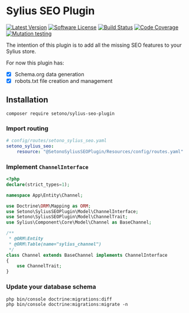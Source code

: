 # Sylius SEO Plugin

[![Latest Version][ico-version]][link-packagist]
[![Software License][ico-license]](LICENSE)
[![Build Status][ico-github-actions]][link-github-actions]
[![Code Coverage][ico-code-coverage]][link-code-coverage]
[![Mutation testing][ico-infection]][link-infection]

The intention of this plugin is to add all the missing SEO features to your Sylius store.

For now this plugin has:

- [x] Schema.org data generation
- [x] robots.txt file creation and management

## Installation

```shell
composer require setono/sylius-seo-plugin
```

### Import routing

```yaml
# config/routes/setono_sylius_seo.yaml
setono_sylius_seo:
    resource: "@SetonoSyliusSEOPlugin/Resources/config/routes.yaml"
```

### Implement `ChannelInterface`

```php
<?php
declare(strict_types=1);

namespace App\Entity\Channel;

use Doctrine\ORM\Mapping as ORM;
use Setono\SyliusSEOPlugin\Model\ChannelInterface;
use Setono\SyliusSEOPlugin\Model\ChannelTrait;
use Sylius\Component\Core\Model\Channel as BaseChannel;

/**
 * @ORM\Entity
 * @ORM\Table(name="sylius_channel")
 */
class Channel extends BaseChannel implements ChannelInterface
{
    use ChannelTrait;
}
```

### Update your database schema

```shell
php bin/console doctrine:migrations:diff
php bin/console doctrine:migrations:migrate -n
```

[ico-version]: https://poser.pugx.org/setono/sylius-seo-plugin/v/stable
[ico-license]: https://poser.pugx.org/setono/sylius-seo-plugin/license
[ico-github-actions]: https://github.com/Setono/sylius-seo-plugin/workflows/build/badge.svg
[ico-code-coverage]: https://codecov.io/gh/Setono/sylius-seo-plugin/graph/badge.svg
[ico-infection]: https://img.shields.io/endpoint?style=flat&url=https%3A%2F%2Fbadge-api.stryker-mutator.io%2Fgithub.com%2FSetono%2Fsylius-seo-plugin%2Fmaster

[link-packagist]: https://packagist.org/packages/setono/sylius-seo-plugin
[link-github-actions]: https://github.com/Setono/sylius-seo-plugin/actions
[link-code-coverage]: https://codecov.io/gh/Setono/sylius-seo-plugin
[link-infection]: https://dashboard.stryker-mutator.io/reports/github.com/Setono/sylius-seo-plugin/master

